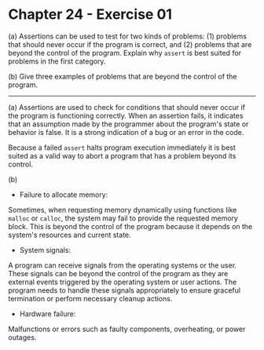 # Chapter 24 - Exercise 01

(a) Assertions can be used to test for two kinds of problems: (1) problems that
    should never occur if the program is correct, and (2) problems that are
    beyond the control of the program.  Explain why `assert` is best suited for
    problems in the first category. 

(b) Give three examples of problems that are beyond the control of the program.


---

(a)
Assertions are used to check for conditions that should never occur if the
program is functioning correctly.  When an assertion fails, it indicates that an
assumption made by the programmer about the program's state or behavior is
false.  It is a strong indication of a bug or an error in the code.

Because a failed `assert` halts program execution immediately it is best suited
as a valid way to abort a program that has a problem beyond its control.

(b) 

+ Failure to allocate memory:

Sometimes, when requesting memory dynamically using functions like `malloc` or
`calloc`, the system may fail to provide the requested memory block.  This is
beyond the control of the program because it depends on the system's resources
and current state.

+ System signals:

A program can receive signals from the operating systems or the user.  These
signals can be beyond the control of the program as they are external events
triggered by the operating system or user actions.  The program needs to handle
these signals appropriately to ensure graceful termination or perform necessary
cleanup actions.

+ Hardware failure: 

Malfunctions or errors such as faulty components, overheating, or power outages.
